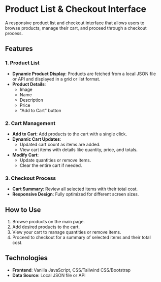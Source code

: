 # Product List & Checkout Interface

A responsive product list and checkout interface that allows users to browse products, manage their cart, and proceed through a checkout process.  

## Features

### 1. Product List
- **Dynamic Product Display**: Products are fetched from a local JSON file or API and displayed in a grid or list format.
- **Product Details**:
  - Image
  - Name
  - Description
  - Price
  - "Add to Cart" button  

### 2. Cart Management
- **Add to Cart**: Add products to the cart with a single click.  
- **Dynamic Cart Updates**:  
  - Updated cart count as items are added.  
  - View cart items with details like quantity, price, and totals.  
- **Modify Cart**:  
  - Update quantities or remove items.  
  - Clear the entire cart if needed.  

### 3. Checkout Process
- **Cart Summary**: Review all selected items with their total cost.  
- **Responsive Design**: Fully optimized for different screen sizes.  

## How to Use
1. Browse products on the main page.  
2. Add desired products to the cart.  
3. View your cart to manage quantities or remove items.  
4. Proceed to checkout for a summary of selected items and their total cost.  

## Technologies
- **Frontend**: Vanilla JavaScript, CSS/Tailwind CSS/Bootstrap  
- **Data Source**: Local JSON file or API  
